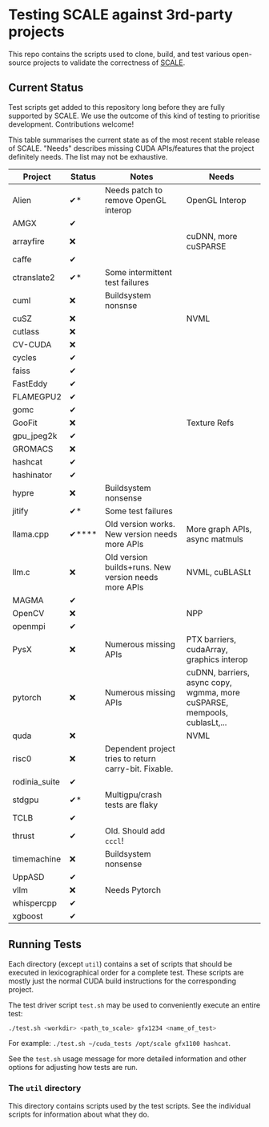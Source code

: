 # Testing SCALE against 3rd-party projects

This repo contains the scripts used to clone, build, and test various 
open-source projects to validate the correctness of [SCALE](https://docs.scale-lang.com/).

## Current Status

Test scripts get added to this repository long before they are fully 
supported by SCALE. We use the outcome of this kind of testing to prioritise 
development. Contributions welcome!

This table summarises the current state as of the most recent stable release 
of SCALE. "Needs" describes missing CUDA APIs/features that the project 
definitely needs. The list may not be exhaustive.

| Project       | Status | Notes                                                 | Needs                                                                     |
|---------------|--------|-------------------------------------------------------|---------------------------------------------------------------------------|
| Alien         | ✔*     | Needs patch to remove OpenGL interop                  | OpenGL Interop                                                            |
| AMGX          | ✔      |                                                       |                                                                           |
| arrayfire     | ❌      |                                                       | cuDNN, more cuSPARSE                                                      |
| caffe         | ✔      |                                                       |                                                                           |
| ctranslate2   | ✔*     | Some intermittent test failures                       |                                                                           |
| cuml          | ❌      | Buildsystem nonsnse                                   |                                                                           |
| cuSZ          | ❌      |                                                       | NVML                                                                      |
| cutlass       | ❌      |                                                       |                                                                           |
| CV-CUDA       | ❌      |                                                       |                                                                           |
| cycles        | ✔      |                                                       |                                                                           |
| faiss         | ✔      |                                                       |                                                                           |
| FastEddy      | ✔      |                                                       |                                                                           |
| FLAMEGPU2     | ✔      |                                                       |                                                                           |
| gomc          | ✔      |                                                       |                                                                           |
| GooFit        | ❌      |                                                       | Texture Refs                                                              |
| gpu_jpeg2k    | ✔      |                                                       |                                                                           |
| GROMACS       | ❌      |                                                       |                                                                           |
| hashcat       | ✔      |                                                       |                                                                           |
| hashinator    | ✔      |                                                       |                                                                           |
| hypre         | ❌      | Buildsystem nonsense                                  |                                                                           |
| jitify        | ✔*     | Some test failures                                    |                                                                           |
| llama.cpp     | ✔****  | Old version works. New version needs more APIs        | More graph APIs, async matmuls                                            |
| llm.c         | ❌      | Old version builds+runs. New version needs more APIs  | NVML, cuBLASLt                                                            |
| MAGMA         | ✔      |                                                       |                                                                           |
| OpenCV        | ❌      |                                                       | NPP                                                                       |
| openmpi       | ✔      |                                                       |                                                                           |
| PysX          | ❌      | Numerous missing APIs                                 | PTX barriers, cudaArray, graphics interop                                 |
| pytorch       | ❌      | Numerous missing APIs                                 | cuDNN, barriers, async copy, wgmma, more cuSPARSE, mempools, cublasLt,... |
| quda          | ❌      |                                                       | NVML                                                                      |
| risc0         | ❌      | Dependent project tries to return carry-bit. Fixable. |                                                                           |
| rodinia_suite | ✔      |                                                       |                                                                           |
| stdgpu        | ✔*     | Multigpu/crash tests are flaky                        |                                                                           |
| TCLB          | ✔      |                                                       |                                                                           |
| thrust        | ✔      | Old. Should add `cccl`!                               |                                                                           |
| timemachine   | ❌      | Buildsystem nonsense                                  |                                                                           |
| UppASD        | ✔      |                                                       |                                                                           |
| vllm          | ❌      | Needs Pytorch                                         |                                                                           |
| whispercpp    | ✔      |                                                       |                                                                           |
| xgboost       | ✔      |                                                       |                                                                           |

## Running Tests

Each directory (except `util`) contains a set of scripts that should be executed
in lexicographical order for a complete test. These scripts are mostly just 
the normal CUDA build instructions for the corresponding project.

The test driver script `test.sh` may be used to conveniently execute an 
entire test:

```bash
./test.sh <workdir> <path_to_scale> gfx1234 <name_of_test>
```

For example: `./test.sh ~/cuda_tests /opt/scale gfx1100 hashcat`.

See the `test.sh` usage message for more detailed information and other 
options for adjusting how tests are run.

### The `util` directory

This directory contains scripts used by the test scripts. See the individual
scripts for information about what they do.
